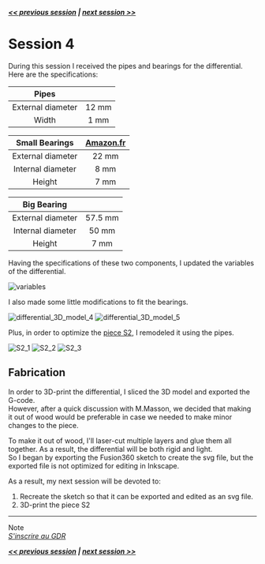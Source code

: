 ***[<< previous session](session03.md) | [next session >>](session05.md)***

# Session 4

During this session I received the pipes and bearings for the differential.  
Here are the specifications:

|Pipes||
|:---:|:---:|
|External diameter|12 mm|
|Width|1 mm|

|Small Bearings|[Amazon.fr](https://www.amazon.fr/Roulements-Bearings-Skateboard-Longboard-Waveboard/dp/B07S3SZZST/ref=sr_1_5?__mk_fr_FR=%C3%85M%C3%85%C5%BD%C3%95%C3%91&crid=H1CHQHQ7HU0B&keywords=roulement+%C3%A0+billes+8mm&qid=1668499121&qu=eyJxc2MiOiIyLjQ4IiwicXNhIjoiMS4zNiIsInFzcCI6IjEuMTUifQ%3D%3D&sprefix=roulement+%C3%A0+billes+8mm%2Caps%2C164&sr=8-5)|
|:---:|:---:|
|External diameter|22 mm|
|Internal diameter|8 mm|
|Height|7 mm|

|Big Bearing||
|:---:|:---:|
|External diameter|57.5 mm|
|Internal diameter|50 mm|
|Height|7 mm|

Having the specifications of these two components, I updated the variables of the differential.

![variables](../../Documentation/Images/variables.png)

I also made some little modifications to fit the bearings.

![differential_3D_model_4](../../Documentation/Images/differential_3D_model_4.png)
![differential_3D_model_5](../../Documentation/Images/differential_3D_model_5.png)

Plus, in order to optimize the [piece S2](./session3.md/#piece-s2-suspension-2), I remodeled it using the pipes.

![S2_1](../../Documentation/Images/S2_1.png)
![S2_2](../../Documentation/Images/S2_2.png)
![S2_3](../../Documentation/Images/S2_3.png)

## Fabrication

In order to 3D-print the differential, I sliced the 3D model and exported the G-code.  
However, after a quick discussion with M.Masson, we decided that making it out of wood would be preferable in case we needed to make minor changes to the piece.  

To make it out of wood, I'll laser-cut multiple layers and glue them all together. As a result, the differential will be both rigid and light.  
So I began by exporting the Fusion360 sketch to create the svg file, but the exported file is not optimized for editing in Inkscape.  

As a result, my next session will be devoted to:  

1. Recreate the sketch so that it can be exported and edited as an svg file.  
2. 3D-print the piece S2

---
Note  
[*S'inscrire au GDR*](https://www.gdr-robotique.org/inscription/)

***[<< previous session](session03.md) | [next session >>](session05.md)***
